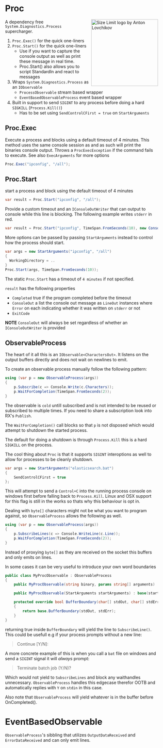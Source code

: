 # Proc

<img src="https://github.com/nullean/proc/raw/master/build/nuget-icon.png" align="right"
     title="Size Limit logo by Anton Lovchikov" width="220" height="220">

A dependency free `System.Diagnostics.Process` supercharger. 

1. `Proc.Exec()` for the quick one-liners
2. `Proc.Start()` for the quick one-liners 
   - Use if you want to capture the console output as well as print these message in real time.
   - Proc.Start() also allows you to script StandardIn and react to messages
3. Wraps `System.Diagnostics.Process` as an `IObservable` 
    * `ProcessObservable` stream based wrapper
    * `EventBasedObservableProcess` event based wrapper
4. Built in support to send `SIGINT` to any process before doing a hard `SIGKILL` (`Process.Kill()`)
    * Has to be set using `SendControlCFirst = true` on `StartArguments`
    
## Proc.Exec

Execute a process and blocks using a default timeout of 4 minutes. This method uses the same console session
as and as such will print the binaries console output. Throws a `ProcExecException` if the command fails to execute.
See also `ExecArguments` for more options

```csharp
Proc.Exec("ipconfig", "/all");
```

## Proc.Start

start a process and block using the default timeout of 4 minutes
```csharp
var result = Proc.Start("ipconfig", "/all");
```

Provide a custom timeout and an `IConsoleOutWriter` that can output to console 
while this line is blocking. The following example writes `stderr` in red.

```csharp
var result = Proc.Start("ipconfig", TimeSpan.FromSeconds(10), new ConsoleOutColorWriter());
```

More options can be passed by passing `StartArguments` instead to control how the process should start.

```csharp
var args = new StartArguments("ipconfig", "/all")
{
  WorkingDirectory = ..
}
Proc.Start(args, TimeSpan.FromSeconds(10));
```

The static  `Proc.Start` has a timeout of `4 minutes` if not specified.

`result` has the following properties

* `Completed` true if the program completed before the timeout
* `ConsoleOut` a list the console out message as `LineOut` 
   instances where `Error` on each indicating whether it was written on `stderr` or not
* `ExitCode` 

**NOTE** `ConsoleOut` will always be set regardless of whether an `IConsoleOutWriter` is provided

## ObservableProcess

The heart of it all this is an `IObservable<CharactersOut>`. It listens on the output buffers directly and does not wait on 
newlines to emit.

To create an observable process manually follow the following pattern:

```csharp
using (var p = new ObservableProcess(args))
{
	p.Subscribe(c => Console.Write(c.Characters));
	p.WaitForCompletion(TimeSpan.FromSeconds(2));
}
```

The observable is `cold` untill subscribed and is not intended to be reused or subscribed to multiple times. If you need to 
share a subscription look into RX's `Publish`.

The `WaitForCompletion()` call blocks so that `p` is not disposed which would attempt to shutdown the started process.

The default for doing a shutdown is through `Process.Kill` this is a hard `SIGKILL` on the process.

The cool thing about `Proc` is that it supports `SIGINT` interoptions as well to allow for processes to be cleanly shutdown. 

```csharp
var args = new StartArguments("elasticsearch.bat")
{
	SendControlCFirst = true
};
```

This will attempt to send a `Control+C` into the running process console on windows first before falling back to `Process.Kill`. 
Linux and OSX support for this flag is still in the works so thats why this behaviour is opt in.


Dealing with `byte[]` characters might not be what you want to program against, so `ObservableProcess` allows the following as well.


```csharp
using (var p = new ObservableProcess(args))
{
	p.SubscribeLines(c => Console.WriteLine(c.Line));
	p.WaitForCompletion(TimeSpan.FromSeconds(2));
}
```

Instead of proxying `byte[]` as they are received on the socket this buffers and only emits on lines. 

In some cases it can be very useful to introduce your own word boundaries

```csharp
public class MyProcObservable : ObservableProcess
{
	public MyProcObservable(string binary, params string[] arguments) : base(binary, arguments) { }

	public MyProcObservable(StartArguments startArguments) : base(startArguments) { }

	protected override bool BufferBoundary(char[] stdOut, char[] stdErr)
	{
		return base.BufferBoundary(stdOut, stdErr);
	}
}
```

returning true inside `BufferBoundary` will yield the line to `SubscribeLine()`. This could be usefull e.g if your process 
prompts without a new line:

> Continue [Y/N]: <no newline here>

A more concrete example of this is when you call a `bat` file on windows and send a `SIGINT` signal it will *always* prompt:

> Terminate batch job (Y/N)?

Which would not yield to `SubscribeLines` and block any waithandles unnecessary. `ObservableProcess` handles this edgecase
therefor OOTB and automatically replies with `Y` on `stdin` in this case.

Also note that `ObservableProcess` will yield whatever is in the buffer before OnCompleted().


# EventBasedObservable

`ObservableProcess`'s sibbling that utilizes `OutputDataReceived` and `ErrorDataReceived` and can only emit lines.















